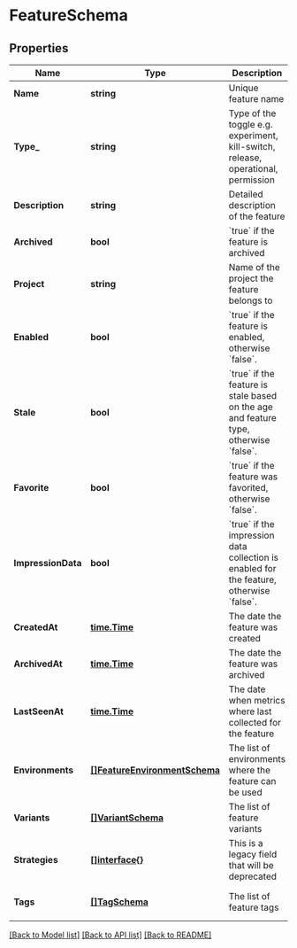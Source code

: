 # FeatureSchema

## Properties
Name | Type | Description | Notes
------------ | ------------- | ------------- | -------------
**Name** | **string** | Unique feature name | [default to null]
**Type_** | **string** | Type of the toggle e.g. experiment, kill-switch, release, operational, permission | [optional] [default to null]
**Description** | **string** | Detailed description of the feature | [optional] [default to null]
**Archived** | **bool** | &#x60;true&#x60; if the feature is archived | [optional] [default to null]
**Project** | **string** | Name of the project the feature belongs to | [optional] [default to null]
**Enabled** | **bool** | &#x60;true&#x60; if the feature is enabled, otherwise &#x60;false&#x60;. | [optional] [default to null]
**Stale** | **bool** | &#x60;true&#x60; if the feature is stale based on the age and feature type, otherwise &#x60;false&#x60;. | [optional] [default to null]
**Favorite** | **bool** | &#x60;true&#x60; if the feature was favorited, otherwise &#x60;false&#x60;. | [optional] [default to null]
**ImpressionData** | **bool** | &#x60;true&#x60; if the impression data collection is enabled for the feature, otherwise &#x60;false&#x60;. | [optional] [default to null]
**CreatedAt** | [**time.Time**](time.Time.md) | The date the feature was created | [optional] [default to null]
**ArchivedAt** | [**time.Time**](time.Time.md) | The date the feature was archived | [optional] [default to null]
**LastSeenAt** | [**time.Time**](time.Time.md) | The date when metrics where last collected for the feature | [optional] [default to null]
**Environments** | [**[]FeatureEnvironmentSchema**](featureEnvironmentSchema.md) | The list of environments where the feature can be used | [optional] [default to null]
**Variants** | [**[]VariantSchema**](variantSchema.md) | The list of feature variants | [optional] [default to null]
**Strategies** | [**[]interface{}**](interface{}.md) | This is a legacy field that will be deprecated | [optional] [default to null]
**Tags** | [**[]TagSchema**](tagSchema.md) | The list of feature tags | [optional] [default to null]

[[Back to Model list]](../README.md#documentation-for-models) [[Back to API list]](../README.md#documentation-for-api-endpoints) [[Back to README]](../README.md)

